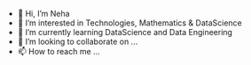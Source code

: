 - 👋 Hi, I’m Neha
- 👀 I’m interested in Technologies, Mathematics & DataScience 
- 🌱 I’m currently learning DataScience and Data Engineering
- 💞️ I’m looking to collaborate on ...
- 📫 How to reach me ...

<!---
Nehamm-410/Nehamm-410 is a ✨ special ✨ repository because its `README.md` (this file) appears on your GitHub profile.
You can click the Preview link to take a look at your changes.
--->
